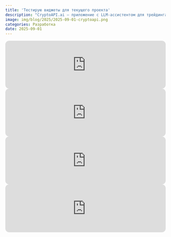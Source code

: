 ```yaml
---
title: 'Тестирую виджеты для текущего проекта'
description: "CryptoAPI.ai — приложение с LLM-ассистентом для трейдинга на крипторынках. "
image: img/blog/2025/2025-09-01-cryptoapi.png
categories: Разработка
date: 2025-09-01
---
```


<!-- Сигналы -->
<iframe src="https://cryptoapi.ai/ru/widgets/signals?theme=dark&PageSpeed=Off&rows=8&widget_bypass=PROD_STUB" title="Crypto signals widget" loading="lazy"
  referrerpolicy="no-referrer-when-downgrade"
  sandbox="allow-scripts allow-popups allow-top-navigation-by-user-activation allow-same-origin"
  style="border:0;border-radius:12px;overflow:hidden;width:100%" width="100%"></iframe>
<script>
(function() {
  if (window.cryptoApiWidgetListener) {
    return;
  }
  window.cryptoApiWidgetListener = true;
  window.addEventListener('message', function(e) {
    if (e.origin !== "https://cryptoapi.ai") {
      return;
    }
    if (e.data && e.data.type === 'cryptoapi:height' && e.source) {
      var iframes = document.querySelectorAll('iframe[src*="https://cryptoapi.ai"]');
      for (var i = 0; i < iframes.length; i++) {
        if (iframes[i].contentWindow === e.source) {
          iframes[i].style.height = (e.data.height || 120) + 'px';
          break;
        }
      }
    }
  });
})();
</script>

<!-- Страх и жадность -->
<iframe src="https://cryptoapi.ai/ru/widgets/fgi?theme=light&PageSpeed=Off&widget_bypass=PROD_STUB" title="Crypto fgi widget" loading="lazy"
  referrerpolicy="no-referrer-when-downgrade"
  sandbox="allow-scripts allow-popups allow-top-navigation-by-user-activation allow-same-origin"
  style="border:0;border-radius:12px;overflow:hidden;width:100%" width="100%"></iframe>
<script>
(function() {
  if (window.cryptoApiWidgetListener) {
    return;
  }
  window.cryptoApiWidgetListener = true;
  window.addEventListener('message', function(e) {
    if (e.origin !== "https://cryptoapi.ai") {
      return;
    }
    if (e.data && e.data.type === 'cryptoapi:height' && e.source) {
      var iframes = document.querySelectorAll('iframe[src*="https://cryptoapi.ai"]');
      for (var i = 0; i < iframes.length; i++) {
        if (iframes[i].contentWindow === e.source) {
          iframes[i].style.height = (e.data.height || 120) + 'px';
          break;
        }
      }
    }
  });
})();
</script>

<!-- Биткоин -->
<iframe src="https://cryptoapi.ai/ru/widgets/btc?theme=dark&PageSpeed=Off&widget_bypass=PROD_STUB" title="Crypto btc widget" loading="lazy"
  referrerpolicy="no-referrer-when-downgrade"
  sandbox="allow-scripts allow-popups allow-top-navigation-by-user-activation allow-same-origin"
  style="border:0;border-radius:12px;overflow:hidden;width:100%" width="100%"></iframe>
<script>
(function() {
  if (window.cryptoApiWidgetListener) {
    return;
  }
  window.cryptoApiWidgetListener = true;
  window.addEventListener('message', function(e) {
    if (e.origin !== "https://cryptoapi.ai") {
      return;
    }
    if (e.data && e.data.type === 'cryptoapi:height' && e.source) {
      var iframes = document.querySelectorAll('iframe[src*="https://cryptoapi.ai"]');
      for (var i = 0; i < iframes.length; i++) {
        if (iframes[i].contentWindow === e.source) {
          iframes[i].style.height = (e.data.height || 120) + 'px';
          break;
        }
      }
    }
  });
})();
</script>

<!-- TRIndex -->
<iframe src="https://cryptoapi.ai/ru/widgets/trindex?theme=light&PageSpeed=Off&widget_bypass=PROD_STUB" title="Crypto trindex widget" loading="lazy"
  referrerpolicy="no-referrer-when-downgrade"
  sandbox="allow-scripts allow-popups allow-top-navigation-by-user-activation allow-same-origin"
  style="border:0;border-radius:12px;overflow:hidden;width:100%" width="100%"></iframe>
<script>
(function() {
  if (window.cryptoApiWidgetListener) {
    return;
  }
  window.cryptoApiWidgetListener = true;
  window.addEventListener('message', function(e) {
    if (e.origin !== "https://cryptoapi.ai") {
      return;
    }
    if (e.data && e.data.type === 'cryptoapi:height' && e.source) {
      var iframes = document.querySelectorAll('iframe[src*="https://cryptoapi.ai"]');
      for (var i = 0; i < iframes.length; i++) {
        if (iframes[i].contentWindow === e.source) {
          iframes[i].style.height = (e.data.height || 120) + 'px';
          break;
        }
      }
    }
  });
})();
</script>
